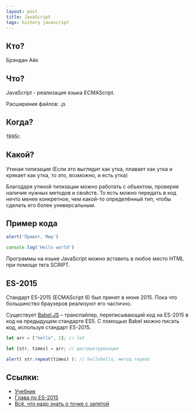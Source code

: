 ```yaml
---
layout: post
title: JavaScript
tags: history javascript
---
```


## Кто?
Брэндан Айк

## Что?
JavaScript - реализация языка ECMAScript.
 
Расширения файлов: .js

## Когда?
1995г.

## Какой?
Утиная типизация (Если это выглядит как утка, плавает как утка и крякает как утка, то это, возможно, и есть утка)

Благодаря утиной типизации можно работать с объектом, проверяя наличие нужных методов и свойств. 
То есть можно передать в код нечто менее конкретное, 
чем какой-то определённый тип, чтобы сделать его более универсальным.

## Пример кода

```javascript
alert('Привет, Мир')

console.log('Hello world')
```

Программы на языке JavaScript можно вставить в любое место HTML при помощи тега SCRIPT. 

## ES-2015
Стандарт ES-2015 (ECMAScript 6) был принят в июне 2015. Пока что большинство браузеров реализуют его частично.

Существует [Babel.JS](https://babeljs.io/repl/) – транспайлер, переписывающий код на ES-2015 в код на предыдущем стандарте ES5.
С помощью Babel можно писать код, используя стандарт ES-2015.

```javascript
let arr = ["hello", 2]; // let

let [str, times] = arr; // деструктуризация

alert( str.repeat(times) ); // hellohello, метод repeat
```

## Ссылки:
- [Учебник](https://learn.javascript.ru/)
- [Глава по ES-2015](https://learn.javascript.ru/es-modern-usage)
- [Всё, что надо знать о точке с запятой](https://habrahabr.ru/post/111563/)
